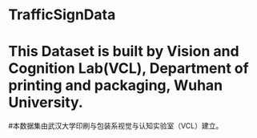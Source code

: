 # TrafficSignData
# This Dataset is built by Vision and Cognition Lab(VCL), Department of printing and packaging, Wuhan University.
#本数据集由武汉大学印刷与包装系视觉与认知实验室（VCL）建立。
